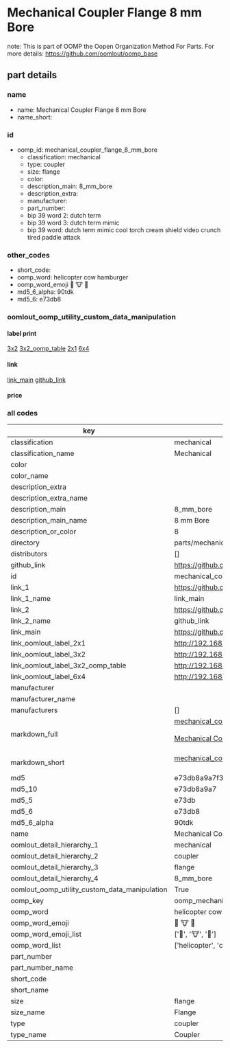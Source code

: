 # Mechanical Coupler Flange 8 mm Bore  

note: This is part of OOMP the Oopen Organization Method For Parts. For more details: https://github.com/oomlout/oomp_base

##  part details





### name
* name: Mechanical Coupler Flange 8 mm Bore
* name_short: 
### id
* oomp_id: mechanical_coupler_flange_8_mm_bore
  * classification: mechanical
  * type: coupler
  * size: flange
  * color: 
  * description_main: 8_mm_bore
  * description_extra: 
  * manufacturer: 
  * part_number: 
  * bip 39 word 2: dutch term
  * bip 39 word 3: dutch term mimic
  * bip 39 word: dutch term mimic cool torch cream shield video crunch tired paddle attack

### other_codes
* short_code: 
* oomp_word: helicopter cow hamburger
* oomp_word_emoji :helicopter: :cow: :hamburger:
* md5_6_alpha: 90tdk
* md5_6: e73db8






### oomlout_oomp_utility_custom_data_manipulation
#### label print
[3x2](http://192.168.1.245:1112/?label=oomp%2090tdk)
[3x2_oomp_table](http://192.168.1.107:1112/?label=oomp%2090tdk)
[2x1](http://192.168.1.242:1112/?label=oomp%2090tdk)
[6x4](http://192.168.1.55:1112/?label=oomp%2090tdk)    

#### link

[link_main](https://github.com/oomlout/oomlout_oomp_current_version_messy/tree/main/parts/mechanical_coupler_flange_8_mm_bore) [github_link](https://github.com/oomlout/oomlout_oomp_part_src/tree/main/parts/mechanical_coupler_flange_8_mm_bore)                             

#### price







### all codes 
| key | value |  
| --- | --- |  
| classification | mechanical |  
| classification_name | Mechanical |  
| color |  |  
| color_name |  |  
| description_extra |  |  
| description_extra_name |  |  
| description_main | 8_mm_bore |  
| description_main_name | 8 mm Bore |  
| description_or_color | 8 |  
| directory | parts/mechanical_coupler_flange_8_mm_bore |  
| distributors | [] |  
| github_link | https://github.com/oomlout/oomlout_oomp_part_src/tree/main/parts/mechanical_coupler_flange_8_mm_bore |  
| id | mechanical_coupler_flange_8_mm_bore |  
| link_1 | https://github.com/oomlout/oomlout_oomp_current_version_messy/tree/main/parts/mechanical_coupler_flange_8_mm_bore |  
| link_1_name | link_main |  
| link_2 | https://github.com/oomlout/oomlout_oomp_part_src/tree/main/parts/mechanical_coupler_flange_8_mm_bore |  
| link_2_name | github_link |  
| link_main | https://github.com/oomlout/oomlout_oomp_current_version_messy/tree/main/parts/mechanical_coupler_flange_8_mm_bore |  
| link_oomlout_label_2x1 | http://192.168.1.242:1112/?label=oomp%2090tdk |  
| link_oomlout_label_3x2 | http://192.168.1.245:1112/?label=oomp%2090tdk |  
| link_oomlout_label_3x2_oomp_table | http://192.168.1.107:1112/?label=oomp%2090tdk |  
| link_oomlout_label_6x4 | http://192.168.1.55:1112/?label=oomp%2090tdk |  
| manufacturer |  |  
| manufacturer_name |  |  
| manufacturers | [] |  
| markdown_full | [mechanical_coupler_flange_8_mm_bore](https://github.com/oomlout/oomlout_oomp_current_version_messy/tree/main/parts/mechanical_coupler_flange_8_mm_bore)<br>[](https://github.com/oomlout/oomlout_oomp_current_version_messy/tree/main/parts/mechanical_coupler_flange_8_mm_bore)<br>[Mechanical Coupler Flange 8 Mm Bore](https://github.com/oomlout/oomlout_oomp_current_version_messy/tree/main/parts/mechanical_coupler_flange_8_mm_bore)<br><br> |  
| markdown_short | [mechanical_coupler_flange_8_mm_bore](https://github.com/oomlout/oomlout_oomp_current_version_messy/tree/main/parts/mechanical_coupler_flange_8_mm_bore)<br><br> |  
| md5 | e73db8a9a7f3d8b4cbf2a2fd19b7da23 |  
| md5_10 | e73db8a9a7 |  
| md5_5 | e73db |  
| md5_6 | e73db8 |  
| md5_6_alpha | 90tdk |  
| name | Mechanical Coupler Flange 8 mm Bore |  
| oomlout_detail_hierarchy_1 | mechanical |  
| oomlout_detail_hierarchy_2 | coupler |  
| oomlout_detail_hierarchy_3 | flange |  
| oomlout_detail_hierarchy_4 | 8_mm_bore |  
| oomlout_oomp_utility_custom_data_manipulation | True |  
| oomp_key | oomp_mechanical_coupler_flange_8_mm_bore |  
| oomp_word | helicopter cow hamburger |  
| oomp_word_emoji | :helicopter: :cow: :hamburger: |  
| oomp_word_emoji_list | [':helicopter:', ':cow:', ':hamburger:'] |  
| oomp_word_list | ['helicopter', 'cow', 'hamburger'] |  
| part_number |  |  
| part_number_name |  |  
| short_code |  |  
| short_name |  |  
| size | flange |  
| size_name | Flange |  
| type | coupler |  
| type_name | Coupler |  
